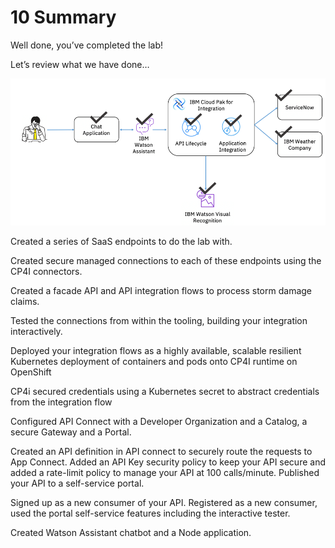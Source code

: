 # 10 Summary

Well done, you’ve completed the lab!

Let’s review what we have done…

![](https://github.com/ilyastar12/markdown/blob/main/img2/Picture10.1.1.png)

Created a series of SaaS endpoints to do the lab with. 

Created secure managed connections to each of these endpoints using the CP4I connectors.

Created a facade API and API integration flows to process storm damage claims. 

Tested the connections from within the tooling, building your integration interactively.

Deployed your integration flows as a highly available, scalable resilient Kubernetes deployment of containers and pods onto CP4I runtime on OpenShift

CP4i secured credentials using a Kubernetes secret to abstract credentials from the integration flow

Configured API Connect with a Developer Organization and a Catalog, a secure Gateway and a Portal.

Created an API definition in API connect to securely route the requests to App Connect. Added an API Key security policy to keep your API secure and added a rate-limit policy to manage your API at 100 calls/minute. Published your API to a self-service portal.

Signed up as a new consumer of your API. Registered as a new consumer, used the portal self-service features including the interactive tester.

Created Watson Assistant chatbot and a Node application. 

